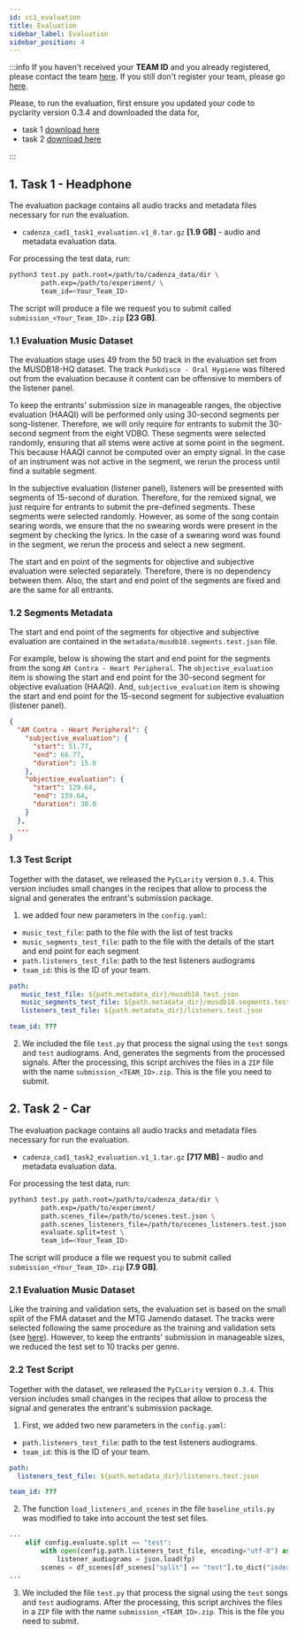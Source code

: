 ```yaml
---
id: cc1_evaluation
title: Evaluation 
sidebar_label: Evaluation
sidebar_position: 4
---
```

:::info
If you haven't received your **TEAM ID** and you already registered, please contact the team [here](https://groups.google.com/u/1/g/cadenza-challenge).
If you still don't register your team, please go [here](./Take%20part/cc1_registration).

Please, to run the evaluation, first ensure you updated your code to pyclarity version 0.3.4
and downloaded the data for,
* task 1 [download here](https://forms.gle/UQkuCxqQVxZtGggPA)  
* task 2 [download here](https://forms.gle/2Y7KLZY23i7bH3Lo9)

:::

## 1. Task 1 - Headphone

The evaluation package contains all audio tracks and metadata files necessary for run the evaluation.

* `cadenza_cad1_task1_evaluation.v1_0.tar.gz` **[1.9 GB]** - audio and metadata evaluation data.

For processing the test data, run:
```bash
python3 test.py path.root=/path/to/cadenza_data/dir \
        path.exp=/path/to/experiment/ \
        team_id=<Your_Team_ID>
```

The script will produce a file we request you to submit called `submission_<Your_Team_ID>.zip` **[23 GB]**.

### 1.1 Evaluation Music Dataset

The evaluation stage uses 49 from the 50 track in the evaluation set from the MUSDB18-HQ dataset.
The track `Punkdisco - Oral Hygiene` was filtered out from the evaluation because it content can be offensive
to members of the listener panel.

To keep the entrants' submission size in manageable ranges, the objective evaluation (HAAQI) will be performed only 
using 30-second segments per song-listener. Therefore, we will only require for entrants to submit the 
30-second segment from the eight VDBO. These segments were selected randomly, ensuring that all stems were active 
at some point in the segment. This because HAAQI cannot be computed over an empty signal.
In the case of an instrument was not active in the segment, we rerun the process until find a suitable segment.

In the subjective evaluation (listener panel), listeners will be presented with segments of 15-second of duration.
Therefore, for the remixed signal, we just require for entrants to submit the pre-defined segments.
These segments were selected randomly. However, as some of the song contain searing words, we ensure that the
no swearing words were present in the segment by checking the lyrics. In the case of a swearing word was found in the 
segment, we rerun the process and select a new segment.

The start and en point of the segments for objective and subjective evaluation were selected separately. Therefore,
there is no dependency between them. Also, the start and end point of the segments are fixed and are the same for all entrants.

### 1.2 Segments Metadata

The start and end point of the segments for objective and subjective evaluation are contained in the 
`metadata/musdb18.segments.test.json` file.

For example, below is showing the start and end point for the segments from the song `AM Contra - Heart Peripheral`.
The `objective_evaluation` item is showing the start and end point for the 30-second segment for objective evaluation (HAAQI).
And, `subjective_evaluation` item is showing the start and end point for the 15-second segment for subjective evaluation (listener panel).
```json
{
  "AM Contra - Heart Peripheral": {
    "subjective_evaluation": {
      "start": 51.77,
      "end": 66.77,
      "duration": 15.0
    },
    "objective_evaluation": {
      "start": 129.64,
      "end": 159.64,
      "duration": 30.0
    }
  },
  ...
}
```

### 1.3 Test Script

Together with the dataset, we released the `PyCLarity` version `0.3.4`.
This version includes small changes in the recipes that allow to process the signal and generates
the entrant's submission package.

1. we added four new parameters in the `config.yaml`:

* `music_test_file`: path to the file with the list of test tracks
* `music_segments_test_file`: path to the file with the details of the start and end point for each segment
* `path.listeners_test_file`: path to the test listeners audiograms
* `team_id`: this is the ID of your team.  

```yaml
path: 
   music_test_file: ${path.metadata_dir}/musdb18.test.json
   music_segments_test_file: ${path.metadata_dir}/musdb18.segments.test.json
   listeners_test_file: ${path.metadata_dir}/listeners.test.json

team_id: ???
```

2. We included the file `test.py` that process the signal using the `test` songs and `test` audiograms. And, generates the 
segments from the processed signals.
After the processing, this script archives the files in a `ZIP` file with the name `submission_<TEAM_ID>.zip`. This is the file
you need to submit.


## 2. Task 2 - Car

The evaluation package contains all audio tracks and metadata files necessary for run the evaluation.

* `cadenza_cad1_task2_evaluation.v1_1.tar.gz` **[717 MB]** - audio and metadata evaluation data.

For processing the test data, run:

```bash
python3 test.py path.root=/path/to/cadenza_data/dir \
        path.exp=/path/to/experiment/ 
        path.scenes_file=/path/to/scenes.test.json \
        path.scenes_listeners_file=/path/to/scenes_listeners.test.json \
        evaluate.split=test \
        team_id=<Your_Team_ID>
```

The script will produce a file we request you to submit called `submission_<Your_Team_ID>.zip` **[7.9 GB]**.

### 2.1 Evaluation Music Dataset

Like the training and validation sets, the evaluation set is based on the small split of the FMA dataset and the MTG Jamendo dataset.
The tracks were selected following the same procedure as the training and validation sets (see [here](Data/cc1_data_overview_car#11-music-data)).
However, to keep the entrants' submission in manageable sizes, we reduced the test set to 10 tracks per genre. 

### 2.2 Test Script

Together with the dataset, we released the `PyCLarity` version `0.3.4`.
This version includes small changes in the recipes that allow to process the signal and generates
the entrant's submission package.

1. First, we added two new parameters in the `config.yaml`:

* `path.listeners_test_file`: path to the test listeners audiograms.
* `team_id`: this is the ID of your team.  

```yaml
path:
  listeners_test_file: ${path.metadata_dir}/listeners.test.json

team_id: ???
```

2. The function `load_listeners_and_scenes` in the file `baseline_utils.py` was modified to take into account the 
test set files.
```python
...
    elif config.evaluate.split == "test":
        with open(config.path.listeners_test_file, encoding="utf-8") as fp:
            listener_audiograms = json.load(fp)
        scenes = df_scenes[df_scenes["split"] == "test"].to_dict("index")
...
```

3. We included the file `test.py` that process the signal using the `test` songs and `test` audiograms.
After the processing, this script archives the files in a `ZIP` file with the name `submission_<TEAM_ID>.zip`. This is the file
you need to submit.

